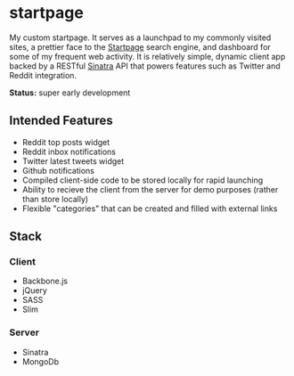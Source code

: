 # startpage
My custom startpage. It serves as a launchpad to my commonly visited sites, a prettier face to the [Startpage](https://startpage.com/) search engine, and dashboard for some of my frequent web activity. It is relatively simple, dynamic client app backed by a RESTful [Sinatra](http://www.sinatrarb.com/) API that powers features such as Twitter and Reddit integration.

**Status:** super early development

## Intended Features
* Reddit top posts widget
* Reddit inbox notifications
* Twitter latest tweets widget
* Github notifications
* Compiled client-side code to be stored locally for rapid launching
* Ability to recieve the client from the server for demo purposes (rather than store locally)
* Flexible "categories" that can be created and filled with external links

## Stack
### Client
* Backbone.js
* jQuery
* SASS
* Slim

### Server
* Sinatra
* MongoDb
